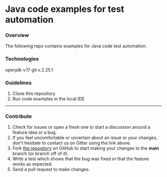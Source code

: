 
# Java code examples for test automation

### Overview
The following repo contains examples for Java code test automation.

### Technologies 
openjdk v.17 git v.2.25.1

### Guidelines
1. Clone this repository
2. Run code examples in the local IDE

---
### Contribute

1. Check for issues or open a fresh one to start a discussion around a feature idea or a bug.
2. If you feel uncomfortable or uncertain about an issue or your changes, don't hesitate to contact us on Gitter using the link above.
3. Fork [the repository](https://github.com/ann1777/JavaCourse2022.git) on GitHub to start making your changes to the **main** branch (or branch off of it).
4. Write a test which shows that the bug was fixed or that the feature works as expected.
5. Send a pull request to make changes.
